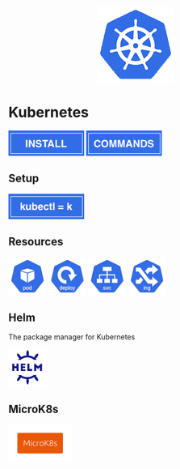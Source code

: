 <p align="center">
  <img src="../images/kubernetes/logo-150x150.png" />
</p>

# Kubernetes

[![How to install Kubernetes in Ubuntu](../images/kubernetes/install.jpg)](./install_kubernetes.md)
[![Kubernetes commands](../images/kubernetes/commands.jpg)](./kubernetes_commands.md)

## Setup

[![alias k](../images/kubernetes/alias_k.jpg)](./alias_k.md)

## Resources

[<img src="../images/kubernetes/res-pod-logo.png" width="75" alt="pod" />](./README.md)
[<img src="../images/kubernetes/res-deploy-logo.png" width="75" alt="deployment" />](./kubernetes_deployment.md)
[<img src="../images/kubernetes/res-svc-logo.png" width="75" alt="service" />](./kubernetes_service.md)
[<img src="../images/kubernetes/res-ing-logo.png" width="75" alt="ingress" />](./kubernetes_ingress.md)

## Helm
The package manager for Kubernetes

[<img src="../images/kubernetes/helm-logo.png" width="75" alt="helm">](./helm.md)

## MicroK8s
[<img src="../images/kubernetes/microk8s-logo.png" height="75" alt="helm">](./microk8s.md)
